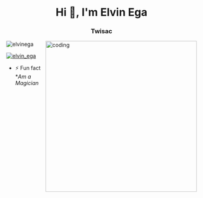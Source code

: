 <h1 align="center">Hi 👋, I'm Elvin Ega</h1>
<h3 align="center">Twisac</h3>
<img align="right" alt="coding" width="400" src="https://user-images.githubusercontent.com/69011963/137184767-79a13ec7-1bb3-4341-a6da-3a149c9c159a.gif"/>

<p align="left"> <img src="https://komarev.com/ghpvc/?username=elvinega&label=Profile%20views&color=0e75b6&style=flat" alt="elvinega" /> </p>

<p align="left"> <a href="https://twitter.com/elvin_ega" target="blank"><img src="https://img.shields.io/twitter/follow/elvin_ega?logo=twitter&style=for-the-badge" alt="elvin_ega" /></a> </p>

- ⚡ Fun fact **Am a Magician*


